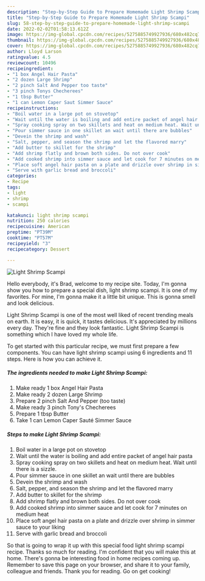 ```yaml
---
description: "Step-by-Step Guide to Prepare Homemade Light Shrimp Scampi"
title: "Step-by-Step Guide to Prepare Homemade Light Shrimp Scampi"
slug: 58-step-by-step-guide-to-prepare-homemade-light-shrimp-scampi
date: 2022-02-02T01:58:13.612Z
image: https://img-global.cpcdn.com/recipes/5275885749927936/680x482cq70/light-shrimp-scampi-recipe-main-photo.jpg
thumbnail: https://img-global.cpcdn.com/recipes/5275885749927936/680x482cq70/light-shrimp-scampi-recipe-main-photo.jpg
cover: https://img-global.cpcdn.com/recipes/5275885749927936/680x482cq70/light-shrimp-scampi-recipe-main-photo.jpg
author: Lloyd Larson
ratingvalue: 4.5
reviewcount: 10496
recipeingredient:
- "1 box Angel Hair Pasta"
- "2 dozen Large Shrimp"
- "2 pinch Salt And Pepper too taste"
- "3 pinch Tonys Checherees"
- "1 tbsp Butter"
- "1 can Lemon Caper Saut Simmer Sauce"
recipeinstructions:
- "Boil water in a large pot on stovetop"
- "Wait until the water is boiling and add entire packet of angel hair pasta"
- "Spray cooking spray on two skillets and heat on medium heat. Wait until there is a sizzle."
- "Pour simmer sauce in one skillet an wait until there are bubbles"
- "Devein the shrimp and wash"
- "Salt, pepper, and season the shrimp and let the flavored marry"
- "Add butter to skillet for the shrimp"
- "Add shrimp flatly and brown both sides. Do not over cook"
- "Add cooked shrimp into simmer sauce and let cook for 7 minutes on medium heat"
- "Place soft angel hair pasta on a plate and drizzle over shrimp in simmer sauce to your liking"
- "Serve with garlic bread and broccoli"
categories:
- Recipe
tags:
- light
- shrimp
- scampi

katakunci: light shrimp scampi 
nutrition: 250 calories
recipecuisine: American
preptime: "PT39M"
cooktime: "PT57M"
recipeyield: "3"
recipecategory: Dessert

---
```



![Light Shrimp Scampi](https://img-global.cpcdn.com/recipes/5275885749927936/680x482cq70/light-shrimp-scampi-recipe-main-photo.jpg)

Hello everybody, it's Brad, welcome to my recipe site. Today, I'm gonna show you how to prepare a special dish, light shrimp scampi. It is one of my favorites. For mine, I'm gonna make it a little bit unique. This is gonna smell and look delicious.

Light Shrimp Scampi is one of the most well liked of recent trending meals on earth. It is easy, it is quick, it tastes delicious. It's appreciated by millions every day. They're fine and they look fantastic. Light Shrimp Scampi is something which I have loved my whole life.




To get started with this particular recipe, we must first prepare a few components. You can have light shrimp scampi using 6 ingredients and 11 steps. Here is how you can achieve it.

<!--inarticleads1-->

##### The ingredients needed to make Light Shrimp Scampi:

1. Make ready 1 box Angel Hair Pasta
1. Make ready 2 dozen Large Shrimp
1. Prepare 2 pinch Salt And Pepper (too taste)
1. Make ready 3 pinch Tony&#39;s Checherees
1. Prepare 1 tbsp Butter
1. Take 1 can Lemon Caper Sauté Simmer Sauce




<!--inarticleads2-->

##### Steps to make Light Shrimp Scampi:

1. Boil water in a large pot on stovetop
1. Wait until the water is boiling and add entire packet of angel hair pasta
1. Spray cooking spray on two skillets and heat on medium heat. Wait until there is a sizzle.
1. Pour simmer sauce in one skillet an wait until there are bubbles
1. Devein the shrimp and wash
1. Salt, pepper, and season the shrimp and let the flavored marry
1. Add butter to skillet for the shrimp
1. Add shrimp flatly and brown both sides. Do not over cook
1. Add cooked shrimp into simmer sauce and let cook for 7 minutes on medium heat
1. Place soft angel hair pasta on a plate and drizzle over shrimp in simmer sauce to your liking
1. Serve with garlic bread and broccoli




So that is going to wrap it up with this special food light shrimp scampi recipe. Thanks so much for reading. I'm confident that you will make this at home. There's gonna be interesting food in home recipes coming up. Remember to save this page on your browser, and share it to your family, colleague and friends. Thank you for reading. Go on get cooking!
